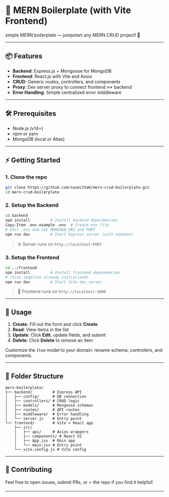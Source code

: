 # 🚀 MERN Boilerplate (with Vite Frontend)

simple MERN boilerplate — jumpstart any MERN CRUD project! 🎉

---

## 📦 Features

* **Backend**: Express.js + Mongoose for MongoDB
* **Frontend**: React.js with Vite and Axios
* **CRUD**: Generic routes, controllers, and components
* **Proxy**: Dev server proxy to connect frontend ↔️ backend
* **Error Handling**: Simple centralized error middleware

---

## 🛠️ Prerequisites

* Node.js (v14+)
* npm or yarn
* MongoDB (local or Atlas)

---

## ⚡ Getting Started

### 1. Clone the repo

```bash
git clone https://github.com/sasmithaK/mern-crud-boilerplate.git
cd mern-crud-boilerplate
```

### 2. Setup the Backend

```bash
cd backend
npm install         # Install backend dependencies
Copy-Item .env.example .env  # Create env file
# Edit .env and set MONGODB_URI and PORT
npm run dev         # Start Express server (with nodemon)
```

> 🌐 Server runs on `http://localhost:PORT`

### 3. Setup the Frontend

```bash
cd ../frontend
npm install         # Install frontend dependencies
# (Vite template already initialized)
npm run dev         # Start Vite dev server
```

> 🚀 Frontend runs on `http://localhost:3000`

---

## 🔧 Usage

1. **Create**: Fill out the form and click **Create**
2. **Read**: View items in the list
3. **Update**: Click **Edit**, update fields, and submit
4. **Delete**: Click **Delete** to remove an item

Customize the `Item` model to your domain: rename schema, controllers, and components.

---

## 📂 Folder Structure

```
mern-boilerplate/
├── backend/         # Express API
│   ├── config/      # DB connection
│   ├── controllers/ # CRUD logic
│   ├── models/      # Mongoose schemas
│   ├── routes/      # API routes
│   ├── middleware/  # Error handling
│   └── server.js    # Entry point
└── frontend/        # Vite + React app
    ├── src/
    │   ├── api/     # Axios wrappers
    │   ├── components/ # React UI
    │   ├── App.jsx  # Main app
    │   └── main.jsx # Entry point
    └── vite.config.js # Vite config
```

---

## 🤝 Contributing

Feel free to open issues, submit PRs, or ⭐ the repo if you find it helpful!

---
